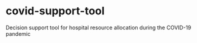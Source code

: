 # covid-support-tool
Decision support tool for hospital resource allocation during the COVID-19 pandemic
